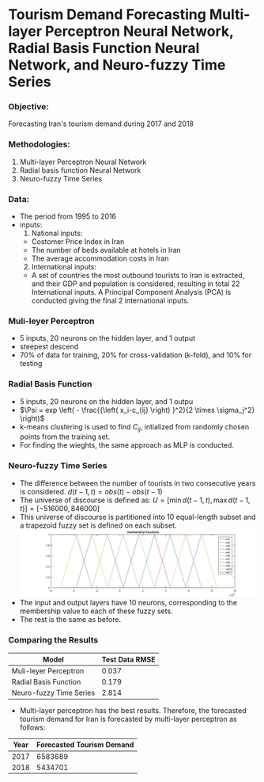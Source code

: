 # Tourism Demand Forecasting Multi-layer Perceptron Neural Network, Radial Basis Function Neural Network, and Neuro-fuzzy Time Series

### Objective:
Forecasting Iran's tourism demand during 2017 and 2018
### Methodologies: 
  1. Multi-layer Perceptron Neural Network
  2. Radial basis function Neural Network
  3. Neuro-fuzzy Time Series
### Data:
- The period from 1995 to 2016
- inputs:
  1. National inputs:
    - Costomer Price Index in Iran
    - The number of beds available at hotels in Iran
    - The average accommodation costs in Iran
  2. International inputs:
    - A set of countries the most outbound tourists to Iran is extracted, and their GDP and population is considered, resulting in total 22 International inputs. A Principal Component Analysis (PCA) is conducted giving the final 2 international inputs.
### Muli-leyer Perceptron
- 5 inputs, 20 neurons on the hidden layer, and 1 output
- steepest descend
- 70% of data for training, 20% for cross-validation (k-fold), and 10% for testing
### Radial Basis Function
- 5 inputs, 20 neurons on the hidden layer, and 1 outpu
- $\Psi = exp \left( - \frac{{\left( x_i-c_{ij} \right) }^2}{2 \times \sigma_j^2} \right)$
- k-means clustering is used to find $C_{ij}$, intialized from randomly chosen points from the training set.
- For finding the wieghts, the same approach as MLP is conducted.
### Neuro-fuzzy Time Series
- The difference between the number of tourists in two consecutive years is considered. $d(t-1,t) = obs(t) - obs(t-1)$
- The universe of discourse is defined as: $U = \left[ \min{d(t-1,t)} , \max{d(t-1,t)} \right] = [-516000 , 846000]$
- This universe of discourse is partitioned into 10 equal-length subset and a trapezoid fuzzy set is defined on each subset.
  ![](https://github.com/hamidnakhaei/tourism_demand_forecasting_neural_network-/blob/c83bb352c2fc2df1c4edb07508ef8392a8758391/Fig/mf2.jpg)
- The input and output layers have 10 neurons, corresponding to the membership value to each of these fuzzy sets.
- The rest is the same as before.
### Comparing the Results
| Model |  Test Data RMSE |
|----------|----------|
| Muli-leyer Perceptron    | 0.037   |
| Radial Basis Function    | 0.179   |
| Neuro-fuzzy Time Series    | 2.814   |
- Multi-layer perceptron has the best results. Therefore, the forecasted tourism demand for Iran is forecasted by multi-layer perceptron as follows: 

| Year |  Forecasted Tourism Demand |
|----------|----------|
|2017   | 6583689   |
|2018    | 5434701   |
